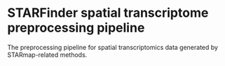 # STARFinder spatial transcriptome preprocessing pipeline

<!-- [![Maintenance](https://img.shields.io/badge/Maintained%3F-yes-green.svg)](https://GitHub.com/jiahaoh/starmap_clean/graphs/commit-activity)
[![Tests][badge-tests]][link-tests]
[![Documentation][badge-docs]][link-docs]

[badge-tests]: https://img.shields.io/github/actions/workflow/status/jiahaoh/starmap-py/test.yaml?branch=main
[link-tests]: https://github.com/wanglab-broad/starmap-py/actions/workflows/test.yml
[badge-docs]: https://img.shields.io/readthedocs/starmap-py
[link-docs]: https://starmap-py.readthedocs.io -->

The preprocessing pipeline for spatial transcriptomics data generated by STARmap-related methods.


<!-- ## Getting started

Please refer to the [documentation][link-docs]. In particular, the

-   [API documentation][link-api].


## Installation

There are several alternative options to install starmap-py: -->

<!--
1) Install the latest release of `starmap-py` from `PyPI <https://pypi.org/project/starmap-py/>`_:

```bash
pip install starmap-py
```
-->

<!-- 1. Install the latest development version:

```bash
pip install git+https://github.com/wanglab-broad/starmap-py.git@dev
```

2. Install the package locally:
```bash
# cd to the repo folder 
pip install -e .
```


## Usage
```python
# Basic 
from starmap.obj import STARMapDataset, load_data
import starmap.analyze as anz
import starmap.viz as viz
```


## Workflow
more details @ [example](https://github.com/jiahaoh/starmap_clean/tree/master/examples)


## Release notes

See the [changelog][changelog].


## Contact

For questions and help requests, please use the [issue tracker][issue-tracker].


## Citation
> 1. X Wang*, W E Allen*, M Wright, E Sylwestrak, N Samusik, S Vesuna, K Evans, C Liu, C Ramakrishnan, J Liu, G P Nolan#, F-A Bava#, K Deisseroth#. Three-dimensional intact-tissue-sequencing of single-cell transcriptional states. Science 2018, eaat5691.
_*co-first authors; #corresponding authors_

[issue-tracker]: https://github.com/wanglab-broad/starmap-py/issues
[changelog]: https://starmap-py.readthedocs.io/latest/changelog.html
[link-api]: https://starmap-py.readthedocs.io/latest/api.html


## License
[BSD-3-Clause license]() -->

